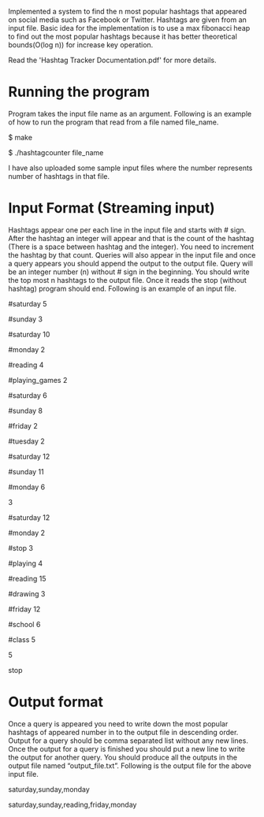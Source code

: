 Implemented a system to find the n most popular hashtags that appeared on social media such as Facebook or Twitter. Hashtags are given from an input file. 
Basic idea for the implementation is to use a max fibonacci heap to find out the most popular hashtags because it has better theoretical bounds(O(log n)) for increase key operation. 

Read the 'Hashtag Tracker Documentation.pdf' for more details.

Running the program
====================

Program takes the input file name as an argument. Following is an example of how to run the program that read from a file named file_name. 

$ make

$ ./hashtagcounter file_name

I have also uploaded some sample input files where the number represents number of hashtags in that file.

Input Format (Streaming input)
==============================

Hashtags appear one per each line in the input file and starts with # sign. After the hashtag an integer will appear and that is the count of the hashtag (There is a space between hashtag and the integer). You need to increment the hashtag by that count. Queries will also appear in the input file and once a query appears you should append the output to the output file. Query will be an integer number (n) without # sign in the beginning. You should write the top most n hashtags to the output file. Once it reads the stop (without hashtag) program should end. Following is an example of an input file. 

\#saturday 5 

\#sunday 3 

\#saturday 10 

\#monday 2 

\#reading 4 

\#playing_games 2 

\#saturday 6 

\#sunday 8 

\#friday 2 

\#tuesday 2 

\#saturday 12 

\#sunday 11 

\#monday 6 

3 

\#saturday 12 

\#monday 2 

\#stop 3 

\#playing 4 

\#reading 15 

\#drawing 3 

\#friday 12 

\#school 6 

\#class 5

5 

stop 

Output format
============= 

Once a query is appeared you need to write down the most popular hashtags of appeared number in to the output file in descending order. Output for a query should be comma separated list without any new lines. Once the output for a query is finished you should put a new line to write the output for another query. You should produce all the outputs in the output file named “output_file.txt”. 
Following is the output file for the above input file. 

saturday,sunday,monday 

saturday,sunday,reading,friday,monday
